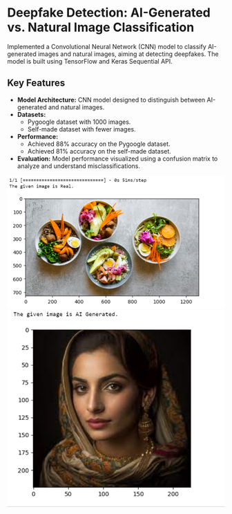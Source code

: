 # Deepfake Detection: AI-Generated vs. Natural Image Classification

Implemented a Convolutional Neural Network (CNN) model to classify AI-generated images and natural images, aiming at detecting deepfakes. The model is built using TensorFlow and Keras Sequential API.

## Key Features
- **Model Architecture:** CNN model designed to distinguish between AI-generated and natural images.
- **Datasets:**
  - Pygoogle dataset with 1000 images.
  - Self-made dataset with fewer images.
- **Performance:**
  - Achieved 88% accuracy on the Pygoogle dataset.
  - Achieved 81% accuracy on the self-made dataset.
- **Evaluation:** Model performance visualized using a confusion matrix to analyze and understand misclassifications.

![Results Real](https://github.com/ruchira30/Classification-of-AI-Generated-and-Natural-Images/blob/main/resultsreal.png)
![Results AI](https://github.com/ruchira30/Classification-of-AI-Generated-and-Natural-Images/blob/main/self_aigen.png)
